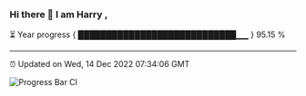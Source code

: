 ### Hi there 👋 I am Harry , 

⏳ Year progress { ████████████████████████████▁▁ } 95.15 %

---

⏰ Updated on Wed, 14 Dec 2022 07:34:06 GMT

![Progress Bar CI](https://github.com/duykhang68/duykhang68/workflows/Progress%20Bar%20CI/badge.svg)
